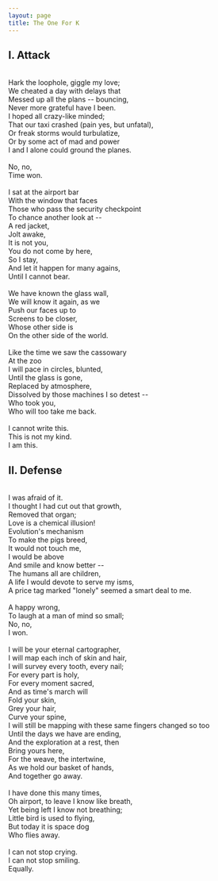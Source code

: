 ```yaml
---
layout: page
title: The One For K
---
```


## I. Attack
\
Hark the loophole, giggle my love; \
We cheated a day with delays that \
Messed up all the plans -- bouncing, \
Never more grateful have I been. \
I hoped all crazy-like minded; \
That our taxi crashed (pain yes, but unfatal), \
Or freak storms would turbulatize, \
Or by some act of mad and power \
I and I alone could ground the planes. \
\
No, no, \
Time won. \
\
I sat at the airport bar \
With the window that faces \
Those who pass the security checkpoint \
To chance another look at -- \
A red jacket, \
Jolt awake, \
It is not you, \
You do not come by here, \
So I stay, \
And let it happen for many agains, \
Until I cannot bear. \
\
We have known the glass wall, \
We will know it again, as we \
Push our faces up to \
Screens to be closer, \
Whose other side is \
On the other side of the world. \
\
Like the time we saw the cassowary \
At the zoo \
I will pace in circles, blunted, \
Until the glass is gone, \
Replaced by atmosphere, \
Dissolved by those machines I so detest -- \
Who took you, \
Who will too take me back. \
\
I cannot write this. \
This is not my kind. \
I am this.

## II. Defense
\
I was afraid of it. \
I thought I had cut out that growth, \
Removed that organ; \
Love is a chemical illusion! \
Evolution's mechanism \
To make the pigs breed, \
It would not touch me, \
I would be above \
And smile and know better -- \
The humans all are children, \
A life I would devote to serve my isms, \
A price tag marked "lonely" seemed a smart deal to me. \
\
A happy wrong, \
To laugh at a man of mind so small; \
No, no, \
I won. \
\
I will be your eternal cartographer, \
I will map each inch of skin and hair, \
I will survey every tooth, every nail; \
For every part is holy, \
For every moment sacred, \
And as time's march will \
Fold your skin, \
Grey your hair, \
Curve your spine, \
I will still be mapping with these same fingers changed so too \
Until the days we have are ending, \
And the exploration at a rest, then \
Bring yours here, \
For the weave, the intertwine, \
As we hold our basket of hands, \
And together go away. \
\
I have done this many times, \
Oh airport, to leave I know like breath, \
Yet being left I know not breathing; \
Little bird is used to flying, \
But today it is space dog \
Who flies away. \
\
I can not stop crying. \
I can not stop smiling. \
Equally.

